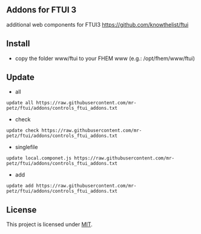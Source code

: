 Addons for FTUI 3
------
additional web components for FTUI3
https://github.com/knowthelist/ftui

Install
------
 * copy the folder www/ftui to your FHEM www (e.g.: /opt/fhem/www/ftui)

Update
------
 * all 
 ````
update all https://raw.githubusercontent.com/mr-petz/ftui/addons/controls_ftui_addons.txt
````

 * check
 ````
update check https://raw.githubusercontent.com/mr-petz/ftui/addons/controls_ftui_addons.txt
````

 * singlefile
 ````
update local.componet.js https://raw.githubusercontent.com/mr-petz/ftui/addons/controls_ftui_addons.txt
````

 * add
 ````
update add https://raw.githubusercontent.com/mr-petz/ftui/addons/controls_ftui_addons.txt
````

License
-------
This project is licensed under [MIT](http://www.opensource.org/licenses/mit-license.php).
